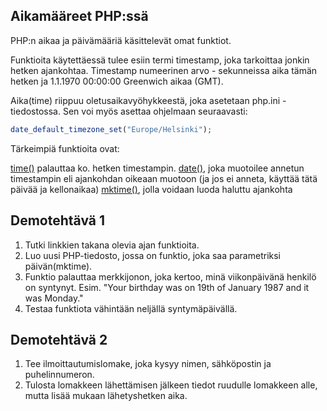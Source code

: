 ## Aikamääreet PHP:ssä

PHP:n aikaa ja päivämääriä käsittelevät omat funktiot.

Funktioita käytettäessä tulee esiin termi timestamp, joka tarkoittaa jonkin hetken ajankohtaa. Timestamp numeerinen arvo - sekunneissa aika tämän hetken ja 1.1.1970 00:00:00 Greenwich aikaa (GMT).

Aika(time) riippuu oletusaikavyöhykkeestä, joka asetetaan php.ini -tiedostossa. Sen voi myös asettaa ohjelmaan seuraavasti:

````php
date_default_timezone_set("Europe/Helsinki");
````

Tärkeimpiä funktioita ovat:

[time()](https://www.php.net/manual/en/function.time.php)<base target="_blank"> palauttaa ko. hetken timestampin.
[date()](https://www.php.net/manual/en/function.date.php)<base target="_blank">, joka muotoilee annetun timestampin eli ajankohdan oikeaan muotoon (ja jos ei anneta, käyttää tätä päivää ja kellonaikaa)
[mktime()](https://www.php.net/manual/en/function.mktime.php)<base target="_blank">, jolla voidaan luoda haluttu ajankohta

## Demotehtävä 1

1. Tutki linkkien takana olevia ajan funktioita.
2. Luo uusi PHP-tiedosto, jossa on funktio, joka saa parametriksi päivän(mktime).
3. Funktio palauttaa merkkijonon, joka kertoo, minä viikonpäivänä henkilö on syntynyt. Esim. "Your birthday was on 19th of January 1987 and it was Monday."
4. Testaa funktiota vähintään neljällä syntymäpäivällä.

## Demotehtävä 2

1. Tee ilmoittautumislomake, joka kysyy nimen, sähköpostin ja puhelinnumeron.
2. Tulosta lomakkeen lähettämisen jälkeen tiedot ruudulle lomakkeen alle, mutta lisää mukaan lähetyshetken aika.